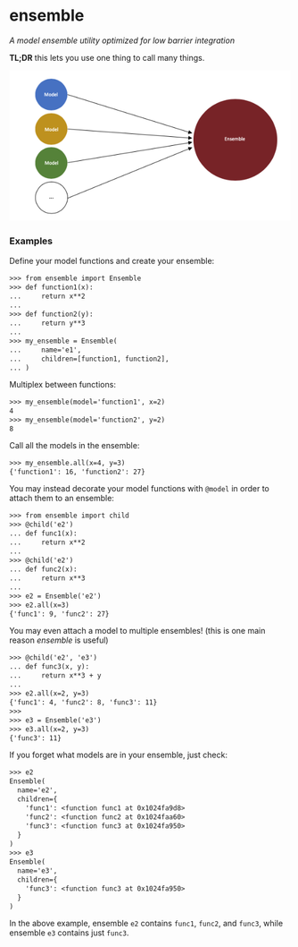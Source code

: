 # ensemble

*A model ensemble utility optimized for low barrier integration*

**TL;DR** this lets you use one thing to call many things.

![Model Ensemble](img.png)

### Examples

Define your model functions and create your ensemble:

```
>>> from ensemble import Ensemble
>>> def function1(x):
...     return x**2
...
>>> def function2(y):
...     return y**3
...
>>> my_ensemble = Ensemble(
...     name='e1',
...     children=[function1, function2],
... )
```

Multiplex between functions:

```
>>> my_ensemble(model='function1', x=2)
4
>>> my_ensemble(model='function2', y=2)
8
```

Call all the models in the ensemble:

```
>>> my_ensemble.all(x=4, y=3)
{'function1': 16, 'function2': 27}
```

You may instead decorate your model functions with `@model` in order to attach them to an ensemble:

```
>>> from ensemble import child
>>> @child('e2')
... def func1(x):
...     return x**2
...
>>> @child('e2')
... def func2(x):
...     return x**3
...
>>> e2 = Ensemble('e2')
>>> e2.all(x=3)
{'func1': 9, 'func2': 27}
```

You may even attach a model to multiple ensembles! (this is one main reason *ensemble* is useful)

```
>>> @child('e2', 'e3')
... def func3(x, y):
...     return x**3 + y
...
>>> e2.all(x=2, y=3)
{'func1': 4, 'func2': 8, 'func3': 11}
>>>
>>> e3 = Ensemble('e3')
>>> e3.all(x=2, y=3)
{'func3': 11}
```

If you forget what models are in your ensemble, just check:

```
>>> e2
Ensemble(
  name='e2',
  children={
    'func1': <function func1 at 0x1024fa9d8>
    'func2': <function func2 at 0x1024faa60>
    'func3': <function func3 at 0x1024fa950>
  }
)
>>> e3
Ensemble(
  name='e3',
  children={
    'func3': <function func3 at 0x1024fa950>
  }
)
```

In the above example, ensemble `e2` contains `func1`, `func2`, and `func3`, while ensemble `e3` contains just `func3`.

